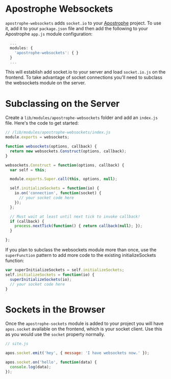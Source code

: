 Apostrophe Websockets
=====================

`apostrophe-websockets` adds `socket.io` to your [Apostrophe](https://github.com/punkave/apostrophe) project. To use it, add it to your `package.json` file and then add the following to your Apostrophe `app.js` module configuration:

```javascript
  ...
  modules: {
    'apostrophe-websockets': { }
  }
  ...
```

This will establish add socket.io to your server and load `socket.io.js` on the frontend. To take advantage of socket connections you'll need to subclass the websockets module on the server.

Subclassing on the Server
===

Create a `lib/modules/apostrophe-websockets` folder and add an `index.js` file. Here's the code to get started:

```javascript
// /lib/modules/apostrophe-websockets/index.js
module.exports = websockets;

function websockets(options, callback) {
  return new websockets.Construct(options, callback);
}

websockets.Construct = function(options, callback) {
  var self = this;

  module.exports.Super.call(this, options, null);

  self.initializeSockets = function(io) {
    io.on('connection', function(socket) {
      // your socket code here
    });
  };

  // Must wait at least until next tick to invoke callback!
  if (callback) {
    process.nextTick(function() { return callback(null); });
  }

};
```

If you plan to subclass the websockets module more than once, use the `superFunction` pattern to add more code to the existing initializeSockets function:

```javascript
var superInitializeSockets = self.initializeSockets;
self.initializeSockets = function(io) {
  superInitializeSockets(io);
  // your socket code here
}
```

Sockets in the Browser
===

Once the `apostrophe-sockets` module is added to your project you will have `apos.socket` available on the frontend, which is your socket client. Use this as you would use the `socket` property normally.

```javascript
// site.js

apos.socket.emit('hey', { message: 'I have websockets now.' });

apos.socket.on('hello', function(data) {
  console.log(data);
});
```